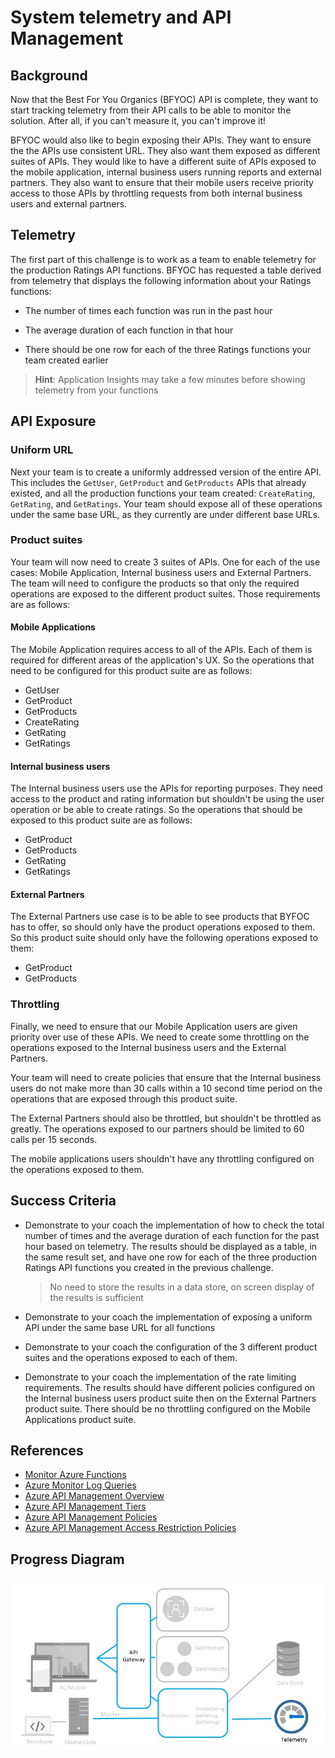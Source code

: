 # System telemetry and API Management

## Background

Now that the Best For You Organics (BFYOC) API is complete, they want to start tracking telemetry from their API calls to be able to monitor the solution. After all, if you can't measure it, you can't improve it!

BFYOC would also like to begin exposing their APIs. They want to ensure the the APIs use consistent URL. They also want them exposed as different suites of APIs. They would like to have a different suite of APIs  exposed to the mobile application, internal business users running reports and external partners. They also want to ensure that their mobile users receive priority access to those APIs by throttling requests from both internal business users and external partners.

## Telemetry

The first part of this challenge is to work as a team to enable telemetry for the production Ratings API functions. BFYOC has requested a table derived from telemetry that displays the following information about your Ratings functions:

* The number of times each function was run in the past hour

* The average duration of each function in that hour

* There should be one row for each of the three Ratings functions your team created earlier

> **Hint**: Application Insights may take a few minutes before showing telemetry from your functions

## API Exposure

### Uniform URL

Next your team is to create a uniformly addressed version of the entire API. This includes the `GetUser`, `GetProduct` and `GetProducts` APIs that already existed, and all the production functions your team created: `CreateRating`, `GetRating`, and `GetRatings`. Your team should expose all of these operations under the same base URL, as they currently are under different base URLs.

### Product suites

Your team will now need to create 3 suites of APIs. One for each of the use cases: Mobile Application, Internal business users and External Partners. The team will need to configure the products so that only the required operations are exposed to the different product suites. Those requirements are as follows:

#### Mobile Applications

The Mobile Application requires access to all of the APIs. Each of them is required for different areas of the application's UX. So the operations that need to be configured for this product suite are as follows:

* GetUser
* GetProduct
* GetProducts
* CreateRating
* GetRating
* GetRatings

#### Internal business users

The Internal business users use the APIs for reporting purposes. They need access to the product and rating information but shouldn't be using the user operation or be able to create ratings. So the operations that should be exposed to this product suite are as follows:

* GetProduct
* GetProducts
* GetRating
* GetRatings

#### External Partners

The External Partners use case is to be able to see products that BYFOC has to offer, so should only have the product operations exposed to them. So this product suite should only have the following operations exposed to them:

* GetProduct
* GetProducts

### Throttling

Finally, we need to ensure that our Mobile Application users are given priority over use of these APIs. We need to create some throttling on the operations exposed to the Internal business users and the External Partners.

Your team will need to create policies that ensure that the Internal business users do not make more than 30 calls within a 10 second time period on the operations that are exposed through this product suite.

The External Partners should also be throttled, but shouldn't be throttled as greatly. The operations exposed to our partners should be limited to 60 calls per 15 seconds.

The mobile applications users shouldn't have any throttling configured on the operations exposed to them.

## Success Criteria

* Demonstrate to your coach the implementation of how to check the total number of times and the average duration of each function for the past hour based on telemetry. The results should be displayed as a table, in the same result set, and have one row for each of the three production Ratings API functions you created in the previous challenge.

    > No need to store the results in a data store, on screen display of the results is sufficient

* Demonstrate to your coach the implementation of exposing a uniform API under the same base URL for all functions

* Demonstrate to your coach the configuration of the 3 different product suites and the operations exposed to each of them.

* Demonstrate to your coach the implementation of the rate limiting requirements. The results should have different policies configured on the Internal business users product suite then on the External Partners product suite. There should be no throttling configured on the Mobile Applications product suite.

## References

* [Monitor Azure Functions](https://docs.microsoft.com/azure/azure-functions/functions-monitoring)
* [Azure Monitor Log Queries](https://docs.microsoft.com/azure/azure-monitor/log-query/log-query-overview)
* [Azure API Management Overview](https://docs.microsoft.com/azure/api-management/api-management-key-concepts)
* [Azure API Management Tiers](https://docs.microsoft.com/azure/api-management/api-management-features)
* [Azure API Management Policies](https://docs.microsoft.com/azure/api-management/set-edit-policies)
* [Azure API Management Access Restriction Policies](https://docs.microsoft.com/azure/api-management/api-management-access-restriction-policies)

## Progress Diagram

![System telemetry and API Management progress diagram](/images/system-telemetry-and-api-management-progress-diagram.jpg)
